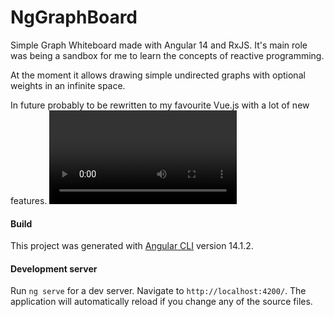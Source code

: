 # NgGraphBoard

Simple Graph Whiteboard made with Angular 14 and RxJS.
It's main role was being a sandbox for me to learn the concepts of reactive programming.

At the moment it allows drawing simple undirected graphs with optional weights in an infinite space.

In future probably to be rewritten to my favourite Vue.js with a lot of new features.
![](files/video.mp4)

#### Build

This project was generated with [Angular CLI](https://github.com/angular/angular-cli) version 14.1.2.

#### Development server

Run `ng serve` for a dev server. Navigate to `http://localhost:4200/`. The application will automatically reload if you change any of the source files.
